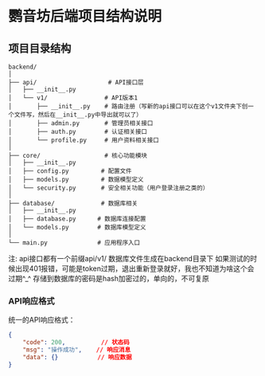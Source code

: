 # 鹦音坊后端项目结构说明

## 项目目录结构

```
backend/
│
├── api/                    # API接口层
│   ├── __init__.py        
│   └── v1/                # API版本1
│       ├── __init__.py    # 路由注册（写新的api接口可以在这个v1文件夹下创一个文件写，然后在__init__.py中导出就可以了）
│       ├── admin.py       # 管理员相关接口
│       ├── auth.py        # 认证相关接口
│       └── profile.py     # 用户资料相关接口
│
├── core/                  # 核心功能模块
│   ├── __init__.py
│   ├── config.py         # 配置文件
│   ├── models.py         # 数据模型定义
│   └── security.py       # 安全相关功能（用户登录注册之类的）
│
├── database/             # 数据库相关
│   ├── __init__.py
│   ├── database.py      # 数据库连接配置
│   └── models.py        # 数据库模型定义
│
└── main.py              # 应用程序入口
```

注: api接口都有一个前缀api/v1/
    数据库文件生成在backend目录下
    如果测试的时候出现401报错，可能是token过期，退出重新登录就好，我也不知道为啥这个会过期^_^
    存储到数据库的密码是hash加密过的，单向的，不可复原

### API响应格式
统一的API响应格式：
```json
{
    "code": 200,          // 状态码
    "msg": "操作成功",    // 响应消息
    "data": {}           // 响应数据
}
```
